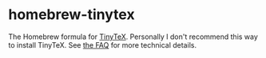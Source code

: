 # homebrew-tinytex

The Homebrew formula for [TinyTeX](https://github.com/yihui/tinytex). Personally I don't recommend this way to install TinyTeX. See [the FAQ](https://yihui.name/tinytex/faq/) for more technical details.
